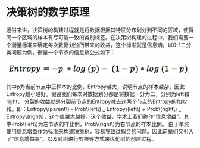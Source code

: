 # 决策树的数学原理

通俗来讲，决策树的构建过程就是将数据根据其特征分布划分到不同的区域，使得同一个区域的样本有尽可能一致的类别标签。在决策树构建的过程中，我们需要一个衡量标准来确定每次数据划分所带来的收益，这个标准就是信息熵，以0-1二分类问题为例，衡量一个节点的信息熵公式如下：

![](/assets/entropy.png)

其中p为当前节点中正样本的比例，Entropy越大，说明节点的样本越杂，因此Entropy越小越好。假设我们每次对数据划分都是将数据一分为二，分别为left和right， 分裂的收益就是分裂前节点的Entropy减去这两个节点的Entropy的加权和。即：Entropy\\(parent\\) - Prob\\(left\\) \_ Entropy\\(left\\) + Prob\\(right\\) \_ Entropy\\(right\\)，这个值越大越好。这个收益，学术上我们称作“信息增益”。其中Prob\\(left\\)为左节点的样比例，Prob\\(right\\)为右节点的样本比例。 由于单纯使用信息增益作为标准来构建决策树，容易导致过拟合的问题。因此前辈们又引入了“信息增益率”，以及对树进行剪枝等方式来优化树的创建过程。

